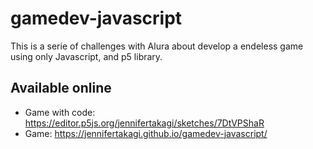 # gamedev-javascript

This is a serie of challenges with Alura about develop a endeless game using only Javascript, and p5 library.

## Available online

- Game with code: https://editor.p5js.org/jennifertakagi/sketches/7DtVPShaR
- Game: https://jennifertakagi.github.io/gamedev-javascript/
